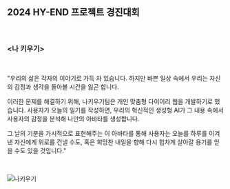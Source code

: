 ## 2024 HY-END 프로젝트 경진대회

<br>

### <나 키우기>

<br>

"우리의 삶은 각자의 이야기로 가득 차 있습니다.  하지만 바쁜 일상 속에서 우리는 자신의 감정과 생각을 돌아볼 시간을 잃곤 합니다.   

이러한 문제를 해결하기 위해, 나키우기팀은 개인 맞춤형 다이어리 웹을 개발하기로 했습니다.  사용자가 오늘의 일기를 작성하면, 우리의 혁신적인 생성형 AI가 그 내용 속에서 사용자의 감정을 분석해 나만의 아바타를 생성합니다.   

그 날의 기분을 가시적으로 표현해주는 이 아바타를 통해 사용자는 오늘를 하루를 이겨낸 자신에게 위로를 건낼 수도, 혹은 희망찬 내일을 향해 다시 힘차게 살아갈 용기를 얻을 수도 있을 것입니다."

<br>

![나키우기](https://github.com/user-attachments/assets/9b782b3e-6858-42c8-a3a5-8037c2f59a88)
